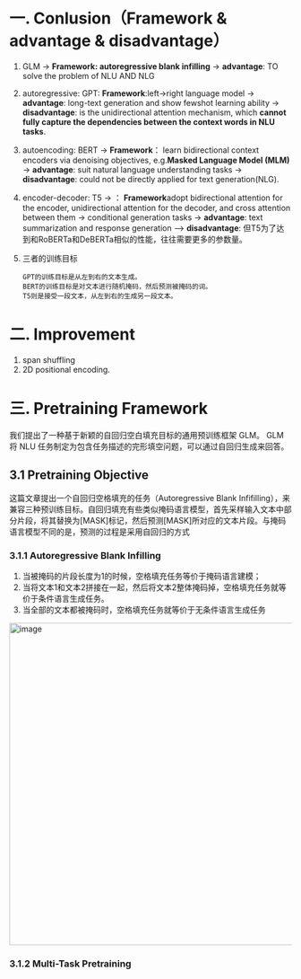 # 一. Conlusion（Framework & advantage & disadvantage）
1. GLM -> **Framework: autoregressive blank infilling** -> **advantage**: TO solve the problem of NLU AND NLG 
2. autoregressive: GPT: **Framework**:left->right language model -> **advantage**: long-text generation and show fewshot learning ability -> **disadvantage**: is the unidirectional attention mechanism, which **cannot fully capture the dependencies between the context words in NLU tasks**.
3. autoencoding: BERT -> **Framework**： learn bidirectional context encoders via denoising objectives, e.g.**Masked Language Model (MLM)** -> **advantage**: suit natural language understanding tasks -> **disadvantage**: could not be directly applied for text generation(NLG).
4. encoder-decoder: T5 -> ： **Framework**adopt bidirectional attention for the encoder, unidirectional attention for the decoder, and cross attention between them -> conditional generation tasks -> **advantage**: text summarization and response generation —> **disadvantage**: 但T5为了达到和RoBERTa和DeBERTa相似的性能，往往需要更多的参数量。
5. 三者的训练目标

   ```
   GPT的训练目标是从左到右的文本生成。
   BERT的训练目标是对文本进行随机掩码，然后预测被掩码的词。
   T5则是接受一段文本，从左到右的生成另一段文本。  
   ```
  
# 二. Improvement 
1. span shuffling
2. 2D positional encoding.
# 三. Pretraining Framework
我们提出了一种基于新颖的自回归空白填充目标的通用预训练框架 GLM。 GLM 将 NLU 任务制定为包含任务描述的完形填空问题，可以通过自回归生成来回答。
## 3.1 Pretraining Objective
这篇文章提出一个自回归空格填充的任务（Autoregressive Blank Infifilling），来兼容三种预训练目标。自回归填充有些类似掩码语言模型，首先采样输入文本中部分片段，将其替换为[MASK]标记，然后预测[MASK]所对应的文本片段。与掩码语言模型不同的是，预测的过程是采用自回归的方式  
### 3.1.1 Autoregressive Blank Infilling  
1. 当被掩码的片段长度为1的时候，空格填充任务等价于掩码语言建模；  
2. 当将文本1和文本2拼接在一起，然后将文本2整体掩码掉，空格填充任务就等价于条件语言生成任务。  
3. 当全部的文本都被掩码时，空格填充任务就等价于无条件语言生成任务
  
<img width="574" alt="image" src="https://github.com/Hlufies/Algorithm_Learning/assets/130231524/fb8a8cdd-c712-4aa5-8bbc-40ecbba2a62a">

### 3.1.2 Multi-Task Pretraining

